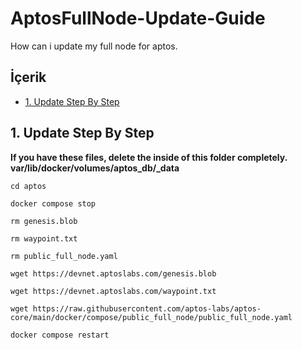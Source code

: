 # AptosFullNode-Update-Guide
How can i update my full node for aptos.

## <a name='İçerik'></a>İçerik

* [1. Update Step By Step](#2-update-guide-step-by-step)

## 1. Update Step By Step

**If you have these files, delete the inside of this folder completely. var/lib/docker/volumes/aptos_db/_data**

```cd aptos```

```docker compose stop```

```rm genesis.blob```

```rm waypoint.txt```

```rm public_full_node.yaml```

```wget https://devnet.aptoslabs.com/genesis.blob```

```wget https://devnet.aptoslabs.com/waypoint.txt```

```wget https://raw.githubusercontent.com/aptos-labs/aptos-core/main/docker/compose/public_full_node/public_full_node.yaml```

```docker compose restart```
